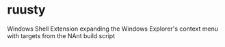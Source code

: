 # ruusty
Windows Shell Extension expanding the Windows Explorer's context menu with targets from the NAnt build script
